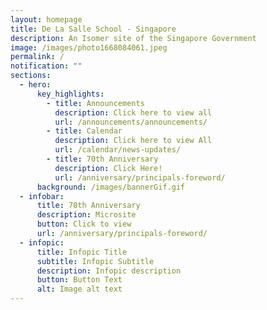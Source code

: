 ```yaml
---
layout: homepage
title: De La Salle School - Singapore
description: An Isomer site of the Singapore Government
image: /images/photo1668084061.jpeg
permalink: /
notification: ""
sections:
  - hero:
      key_highlights:
        - title: Announcements
          description: Click here to view all
          url: /announcements/announcements/
        - title: Calendar
          description: Click here to view All
          url: /calendar/news-updates/
        - title: 70th Anniversary
          description: Click Here!
          url: /anniversary/principals-foreword/
      background: /images/bannerGif.gif
  - infobar:
      title: 70th Anniversary
      description: Microsite
      button: Click to view
      url: /anniversary/principals-foreword/
  - infopic:
      title: Infopic Title
      subtitle: Infopic Subtitle
      description: Infopic description
      button: Button Text
      alt: Image alt text
---
```


